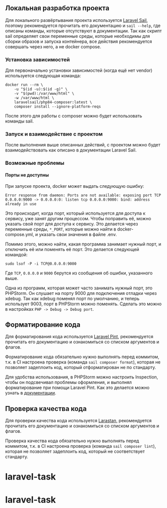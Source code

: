 ## Локальная разработка проекта

Для локального развёртывания проекта используется
[Laravel Sail](https://laravel.com/docs/10.x/sail), поэтому рекомендуется
прочитать его документацию и `sail --help`, где описаны команды, которые
отсутствуют в документации. Так как скрипт sail определяет свои переменные
среды, которые необходимы для сборки образов и запуска контейнера, все
действия рекомендуется совершать через него, а не docker compose.

### Установка зависимостей

Для первоначально установки зависимостей (когда ещё нет vendor) используется
следующая команда:

```shell
docker run --rm \
    -u "$(id -u):$(id -g)" \
    -v "$(pwd):/var/www/html" \
    -w /var/www/html \
    laravelsail/php84-composer:latest \
    composer install --ignore-platform-reqs
```

После этого для работы с composer можно будет использовать команды sail.

### Запуск и взаимодействие с проектом

После выполнения выше описанных действий, с проектом можно будет
взаимодействовать как описано в документации Laravel Sail.

### Возможные проблемы

#### Порты не доступны

При запуске проекта, docker может выдать следующую ошибку:

```shell
Error response from daemon: Ports are not available: exposing port TCP 0.0.0.0:9000 -> 0.0.0.0:0: listen tcp 0.0.0.0:9000: bind: address already in use
```

Это происходит, когда порт, который используется для доступа к сервису, уже
занят другим процессом. Чтобы поправить её, можно указать свой порт для доступа
к сервису. Это делается через переменные среды, `*_PORT`, которые можно
найти в docker-compose.yml, и указать свои значения в файле .env.

Помимо этого, можно найти, какая программа занимает нужный порт, и отключить
её или поменять её порт. Это делается следующей командой:

```shell
sudo lsof -P -i TCP@0.0.0.0:9000
```

Где `TCP`, `0.0.0.0` и `9000` берутся из сообщения об ошибки, указанного выше.

Одна из программ, которая может часто занимать нужный порт, это PHPStorm.
Он слушает на порту 9000 для подключения отладки через xdebug. Так как
xdebug поменял порт по умолчанию, и теперь использует 9003, порт в PHPStorm
можно поменять. Сделать это можно в настройках `PHP -> Debug -> Debug port`.

## Форматирование кода

Для форматирования кода используется
[Laravel Pint](https://laravel.com/docs/11.x/pint), рекомендуется прочитать его
документацию и ознакомиться со списком аргументов и флагов.

Форматирование кода обязательно нужно выполнять перед коммитом, т.к. в CI
настроена проверка (команда `sail composer format`), которая не
позволяет задеплоить код, который отформатирован не по стандарту.

Для удобства использования, в PHPStorm можно настроить Inspection,
чтобы он подсвечивал проблемы оформления, и выполнял форматирование при
помощи Laravel Pint. Как это делается можно узнать в
[документации](https://www.jetbrains.com/help/phpstorm/using-laravel-pint.html).

## Проверка качества кода

Для проверки качества кода используется
[Larastan](https://github.com/larastan/larastan), рекомендуется прочитать его
документацию и ознакомиться со списком аргументов и флагов.

Проверка качества кода обязательно нужно выполнять перед коммитом, т.к. в CI
настроена проверка (команда `sail composer lint`), которая не
позволяет задеплоить код, который не соответствует стандарту.
# laravel-task
# laravel-task
